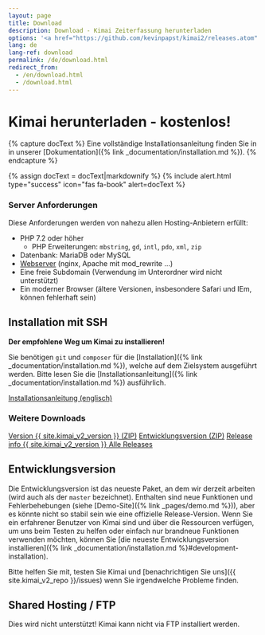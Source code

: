 ```yaml
---
layout: page
title: Download
description: Download - Kimai Zeiterfassung herunterladen
options: '<a href="https://github.com/kevinpapst/kimai2/releases.atom" class="btn btn-option"><i class="fa fa-rss"></i></a>'
lang: de
lang-ref: download
permalink: /de/download.html
redirect_from:
  - /en/download.html
  - /download.html
---
```


# Kimai herunterladen - kostenlos!

{% capture docText %}
Eine vollständige Installationsanleitung finden Sie in in unserer [Dokumentation]({% link _documentation/installation.md %}).
{% endcapture %}

{% assign docText = docText|markdownify %}
{% include alert.html type="success" icon="fas fa-book" alert=docText %}

### Server Anforderungen

Diese Anforderungen werden von nahezu allen Hosting-Anbietern erfüllt:

- PHP 7.2 oder höher
    - PHP Erweiterungen: `mbstring`, `gd`, `intl`, `pdo`, `xml`, `zip` 
- Datenbank: MariaDB oder MySQL
- [Webserver](https://www.kimai.org/documentation/webserver-configuration.html) (nginx, Apache mit mod_rewrite ...)
- Eine freie Subdomain (Verwendung im Unterordner wird nicht unterstützt)
- Ein moderner Browser (ältere Versionen, insbesondere Safari und IEm, können fehlerhaft sein)

## Installation mit SSH 

**Der empfohlene Weg um Kimai zu installieren!** 

Sie benötigen `git` und `composer` für die [Installation]({% link _documentation/installation.md %}), welche auf dem Zielsystem ausgeführt werden.
Bitte lesen Sie die [Installationsanleitung]({% link _documentation/installation.md %}) ausführlich. 
 
<a href="{% link _documentation/installation.md %}" class="btn btn-success"><i class="fas fa-book"></i> Installationsanleitung (englisch)</a>

### Weitere Downloads

<a href="{{ site.kimai_v2_repo }}/archive/{{ site.kimai_v2_version }}.zip" class="btn btn-secondary"><i class="fas fa-download"></i> Version {{ site.kimai_v2_version }} (ZIP)</a>
<a href="{{ site.kimai_v2_repo }}/zipball/master" class="btn btn-secondary"><i class="fas fa-download"></i> Entwicklungsversion (ZIP)</a>
<a href="{{ site.kimai_v2_repo }}/releases/tag/{{ site.kimai_v2_version }}" class="btn btn-secondary"><i class="fab fa-github"></i> Release info {{ site.kimai_v2_version }} </a>
<a href="{{ site.kimai_v2_repo }}/releases" class="btn btn-secondary"><i class="fab fa-github"></i> Alle Releases </a>

## Entwicklungsversion

Die Entwicklungsversion ist das neueste Paket, an dem wir derzeit arbeiten (wird auch als der `master` bezeichnet). 
Enthalten sind neue Funktionen und Fehlerbehebungen (siehe [Demo-Site]({% link _pages/demo.md %})), aber es könnte nicht so stabil sein wie eine offizielle Release-Version.
Wenn Sie ein erfahrener Benutzer von Kimai sind und über die Ressourcen verfügen, um uns beim Testen zu helfen oder einfach nur brandneue Funktionen verwenden möchten, können Sie [die neueste Entwicklungsversion installieren]({% link _documentation/installation.md %}#development-installation).

Bitte helfen Sie mit, testen Sie Kimai und [benachrichtigen Sie uns]({{ site.kimai_v2_repo }}/issues) wenn Sie irgendwelche Probleme finden.

## Shared Hosting / FTP

Dies wird nicht unterstützt! Kimai kann nicht via FTP installiert werden.
